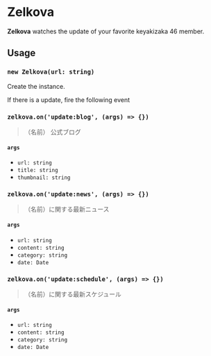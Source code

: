 # Zelkova

**Zelkova** watches the update of your favorite keyakizaka 46 member.

## Usage

### `new Zelkova(url: string)`

Create the instance.

If there is a update, fire the following event

### `zelkova.on('update:blog', (args) => {})`

> （名前） 公式ブログ

#### `args`

* `url: string`
* `title: string`
* `thumbnail: string`

### `zelkova.on('update:news', (args) => {})`

> （名前）に関する最新ニュース

#### `args`

* `url: string`
* `content: string`
* `category: string`
* `date: Date`

### `zelkova.on('update:schedule', (args) => {})`

> （名前）に関する最新スケジュール

#### `args`

* `url: string`
* `content: string`
* `category: string`
* `date: Date`
